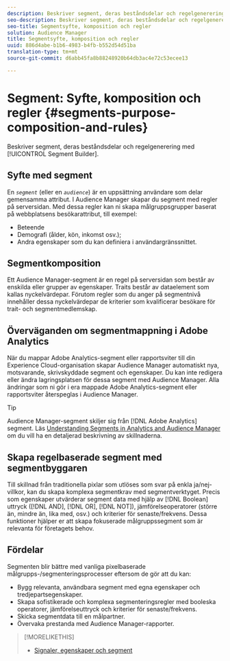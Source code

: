 ```yaml
---
description: Beskriver segment, deras beståndsdelar och regelgenerering med Segment Builder.
seo-description: Beskriver segment, deras beståndsdelar och regelgenerering med Segment Builder.
seo-title: Segmentsyfte, komposition och regler
solution: Audience Manager
title: Segmentsyfte, komposition och regler
uuid: 886d4abe-b1b6-4983-b4fb-b552d54d51ba
translation-type: tm+mt
source-git-commit: d6abb45fa8b88248920b64db3ac4e72c53ecee13

---
```



# Segment: Syfte, komposition och regler {#segments-purpose-composition-and-rules}

Beskriver segment, deras beståndsdelar och regelgenerering med [!UICONTROL Segment Builder].

## Syfte med segment

En *`segment`* (eller en *`audience`*) är en uppsättning användare som delar gemensamma attribut. I Audience Manager skapar du segment med regler på serversidan. Med dessa regler kan ni skapa målgruppsgrupper baserat på webbplatsens besökarattribut, till exempel:

* Beteende
* Demografi (ålder, kön, inkomst osv.);
* Andra egenskaper som du kan definiera i användargränssnittet.

## Segmentkomposition

Ett Audience Manager-segment är en regel på serversidan som består av enskilda eller grupper av egenskaper. Traits består av dataelement som kallas nyckelvärdepar. Förutom regler som du anger på segmentnivå innehåller dessa nyckelvärdepar de kriterier som kvalificerar besökare för trait- och segmentmedlemskap.

## Överväganden om segmentmappning i Adobe Analytics

När du mappar Adobe Analytics-segment eller rapportsviter till din Experience Cloud-organisation skapar Audience Manager automatiskt nya, motsvarande, skrivskyddade segment och egenskaper. Du kan inte redigera eller ändra lagringsplatsen för dessa segment med Audience Manager. Alla ändringar som ni gör i era mappade Adobe Analytics-segment eller rapportsviter återspeglas i Audience Manager.

>[!TIP]
>
>Audience Manager-segment skiljer sig från [!DNL Adobe Analytics] segment. Läs [Understanding Segments in Analytics and Audience Manager](https://marketing.adobe.com/resources/help/en_US/analytics/audiences/aam-analytics-segments.html) om du vill ha en detaljerad beskrivning av skillnaderna.

## Skapa regelbaserade segment med segmentbyggaren

Till skillnad från traditionella pixlar som utlöses som svar på enkla ja/nej-villkor, kan du skapa komplexa segmentkrav med segmentverktyget. Precis som egenskaper utvärderar segment data med hjälp av [!DNL Boolean] uttryck ([!DNL AND], [!DNL OR], [!DNL NOT]), jämförelseoperatorer (större än, mindre än, lika med, osv.) och kriterier för senaste/frekvens. Dessa funktioner hjälper er att skapa fokuserade målgruppssegment som är relevanta för företagets behov.

## Fördelar

Segmenten blir bättre med vanliga pixelbaserade målgrupps-/segmenteringsprocesser eftersom de gör att du kan:

* Bygg relevanta, användbara segment med egna egenskaper och tredjepartsegenskaper.
* Skapa sofistikerade och komplexa segmenteringsregler med booleska operatorer, jämförelseuttryck och kriterier för senaste/frekvens.
* Skicka segmentdata till en målpartner.
* Övervaka prestanda med Audience Manager-rapporter.

>[!MORELIKETHIS]
>
>* [Signaler, egenskaper och segment](../../reference/signal-trait-segment.md)

